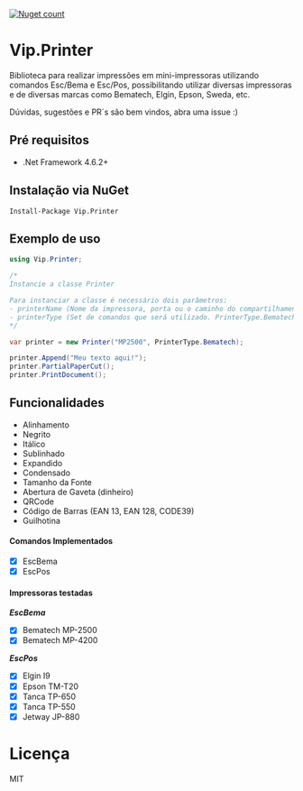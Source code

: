 [![Nuget count](https://img.shields.io/nuget/v/Vip.Printer.svg)](https://www.nuget.org/packages/Vip.Printer/)

# Vip.Printer  

Biblioteca para realizar impressões em mini-impressoras utilizando comandos Esc/Bema e Esc/Pos, possibilitando utilizar diversas impressoras e de diversas marcas como Bematech, Elgin, Epson, Sweda, etc.

Dúvidas, sugestões e PR´s são bem vindos, abra uma issue :)

## Pré requisitos

- .Net Framework 4.6.2+

## Instalação via NuGet

```
Install-Package Vip.Printer
```

## Exemplo de uso

```c#
using Vip.Printer;

/* 
Instancie a classe Printer

Para instanciar a classe é necessário dois parâmetros:
- printerName (Nome da impressora, porta ou o caminho do compartilhamento)
- printerType (Set de comandos que será utilizado. PrinterType.Bematech ou PrinterType.Epson)
*/ 

var printer = new Printer("MP2500", PrinterType.Bematech); 

printer.Append("Meu texto aqui!");
printer.PartialPaperCut();
printer.PrintDocument();
```

## Funcionalidades

- Alinhamento
- Negrito
- Itálico
- Sublinhado
- Expandido
- Condensado
- Tamanho da Fonte
- Abertura de Gaveta (dinheiro)
- QRCode
- Código de Barras (EAN 13, EAN 128, CODE39)
- Guilhotina

#### Comandos Implementados

* [x] EscBema
* [x] EscPos

#### Impressoras testadas

**_EscBema_**

* [x] Bematech MP-2500
* [x] Bematech MP-4200

**_EscPos_**

* [x] Elgin I9
* [x] Epson TM-T20
* [x] Tanca TP-650
* [x] Tanca TP-550
* [x] Jetway JP-880

# Licença
MIT


